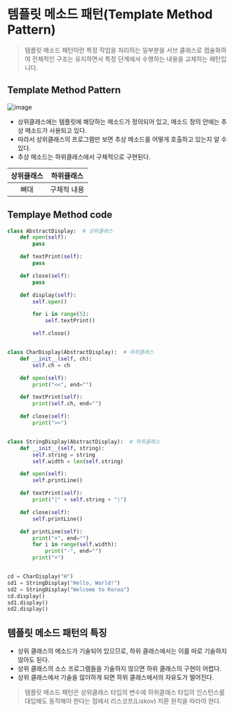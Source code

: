 # 템플릿 메소드 패턴(Template Method Pattern)
> 템플릿 메소드 패턴이란 특정 작업을 처리하는 일부분을 서브 클래스로 캡슐화하여 전체적인 구조는 유지하면서 특정 단계에서 수행하는 내용을 교체하는 패턴입니다.  


## Template Method Pattern
![image](https://user-images.githubusercontent.com/96826443/167381145-85072478-b9bb-4f8b-b474-2701cd0ec750.png)
* 상위클래스에는 템플릿에 해당하는 메소드가 정의되어 있고, 메소드 정의 안에는 추상 메소드가 사용되고 있다.  
* 따라서 상위클래스의 프로그램만 보면 추상 메소드를 어떻게 호출하고 있는지 알 수 있다.  
* 추상 메소드는 하위클래스에서 구체적으로 구현된다.   
 
| 상위클래스 | 하위클래스 |
| :---: | :---: |
| 뼈대 | 구체적 내용 |

## Templaye Method code
```python
class AbstractDisplay:  # 상위클래스
    def open(self):
        pass

    def textPrint(self):
        pass

    def close(self):
        pass

    def display(self):
        self.open()

        for i in range(5):
            self.textPrint()

        self.close()


class CharDisplay(AbstractDisplay):  # 하위클래스
    def __init__(self, ch):
        self.ch = ch

    def open(self):
        print("<<", end="")

    def textPrint(self):
        print(self.ch, end="")

    def close(self):
        print(">>")


class StringDisplay(AbstractDisplay):  # 하위클래스
    def __init__(self, string):
        self.string = string
        self.width = len(self.string)

    def open(self):
        self.printLine()

    def textPrint(self):
        print("|" + self.string + "|")

    def close(self):
        self.printLine()

    def printLine(self):
        print("+", end="")
        for i in range(self.width):
            print("-", end="")
        print("+")


cd = CharDisplay("H")
sd1 = StringDisplay("Hello, World!")
sd2 = StringDisplay("Welcome to Korea")
cd.display()
sd1.display()
sd2.display()
```

## 템플릿 메소드 패턴의 특징
* 상위 클래스의 메소드가 기술되어 있으므로, 하위 클래스에서는 이를 따로 기술하지 않아도 된다.  
* 상위 클래스의 소스 프로그램들을 기술하지 않으면 하위 클래스의 구현이 어렵다.  
* 상위 클래스에서 기술을 많이하게 되면 하위 클래스에서의 자유도가 떨어진다.

> 템플릿 메소드 패턴은 상위클래스 타입의 변수에 하위클래스 타입의 인스턴스를 대입해도 동작해야 한다는 점에서 리스코프(Liskov) 치환 원칙을 따라야 한다.



